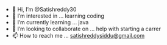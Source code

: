 - 👋 Hi, I’m @Satishreddy30
- 👀 I’m interested in ... learning coding
- 🌱 I’m currently learning ... java
- 💞️ I’m looking to collaborate on ... help with starting a carrer
- 📫 How to reach me ... satishreddysiddu@gmail.com

<!---
Satishreddy30/Satishreddy30 is a ✨ special ✨ repository because its `README.md` (this file) appears on your GitHub profile.
You can click the Preview link to take a look at your changes.
--->
